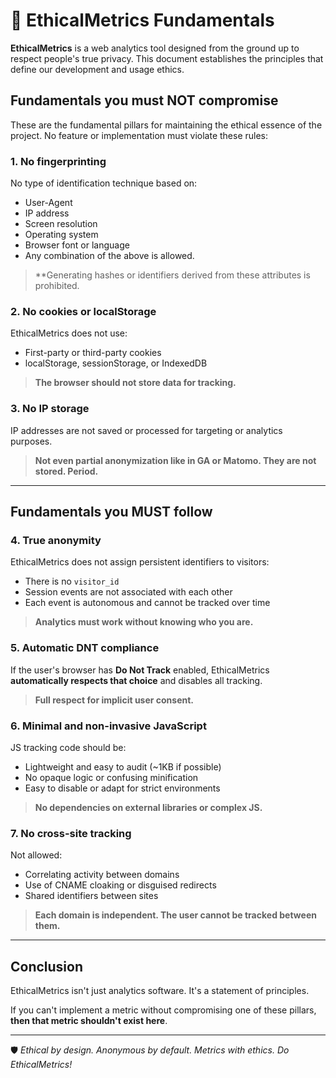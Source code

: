 # 🧱 EthicalMetrics Fundamentals

**EthicalMetrics** is a web analytics tool designed from the ground up to respect people's true privacy. This document establishes the principles that define our development and usage ethics.

## Fundamentals you must NOT compromise

These are the fundamental pillars for maintaining the ethical essence of the project. No feature or implementation must violate these rules:

### 1. No fingerprinting
No type of identification technique based on:
- User-Agent
- IP address
- Screen resolution
- Operating system
- Browser font or language
- Any combination of the above is allowed.

> **Generating hashes or identifiers derived from these attributes is prohibited.

### 2. No cookies or localStorage
EthicalMetrics does not use:
- First-party or third-party cookies
- localStorage, sessionStorage, or IndexedDB

> **The browser should not store data for tracking.**

### 3. No IP storage
IP addresses are not saved or processed for targeting or analytics purposes.

> **Not even partial anonymization like in GA or Matomo. They are not stored. Period.**

---

## Fundamentals you MUST follow

### 4. True anonymity
EthicalMetrics does not assign persistent identifiers to visitors:
- There is no `visitor_id`
- Session events are not associated with each other
- Each event is autonomous and cannot be tracked over time

> **Analytics must work without knowing who you are.**

### 5. Automatic DNT compliance
If the user's browser has **Do Not Track** enabled, EthicalMetrics **automatically respects that choice** and disables all tracking.

> **Full respect for implicit user consent.**

### 6. Minimal and non-invasive JavaScript
JS tracking code should be:
- Lightweight and easy to audit (~1KB if possible)
- No opaque logic or confusing minification
- Easy to disable or adapt for strict environments

> **No dependencies on external libraries or complex JS.**

### 7. No cross-site tracking
Not allowed:
- Correlating activity between domains
- Use of CNAME cloaking or disguised redirects
- Shared identifiers between sites

> **Each domain is independent. The user cannot be tracked between them.**

---

## Conclusion

EthicalMetrics isn't just analytics software. It's a statement of principles.

If you can't implement a metric without compromising one of these pillars, **then that metric shouldn't exist here**.

---

🛡️ *Ethical by design. Anonymous by default. Metrics with ethics. Do EthicalMetrics!*
